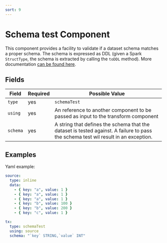 ```yaml
---
sort: 9
---
```


# Schema test Component

This component provides a facility to validate if a dataset schema matches a proper schema.
The schema is expressed as DDL (given a Spark `StructType`, the schema is extracted by calling the `toDDL` method).
More documentation [can be found here](https://spark.apache.org/docs/latest/api/scala/org/apache/spark/sql/types/StructType.html#toDDL:String).

## Fields

| Field | Required | Possible Value |
| ----- | -------- | -------------- |
| `type` | yes | `schemaTest` |
| `using` | yes | An reference to another component to be passed as input to the transform component  |
| `schema` | yes | A string that defines the schema that the dataset is tested against. A failure to pass the schema test wil result in an exception.  |

## Examples

Yaml example:
```yaml
source:
  type: inline
  data:
    - { key: "a", value: 1 }
    - { key: "a", value: 1 }
    - { key: "a", value: 1 }
    - { key: "b", value: 100 }
    - { key: "b", value: 200 }
    - { key: "c", value: 1 }

tx:
  type: schemaTest
  using: source
  schema: "`key` STRING,`value` INT"
```
